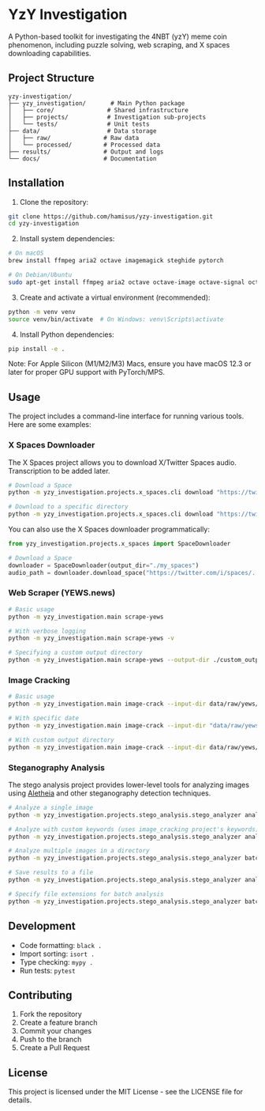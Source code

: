 # YzY Investigation

A Python-based toolkit for investigating the 4NBT (yzY) meme coin phenomenon, including puzzle solving, web scraping, and X spaces downloading capabilities.

## Project Structure

```
yzy-investigation/
├── yzy_investigation/       # Main Python package
│   ├── core/               # Shared infrastructure
│   ├── projects/           # Investigation sub-projects
│   └── tests/              # Unit tests
├── data/                   # Data storage
│   ├── raw/               # Raw data
│   └── processed/         # Processed data
├── results/               # Output and logs
└── docs/                  # Documentation
```

## Installation

1. Clone the repository:
```bash
git clone https://github.com/hamisus/yzy-investigation.git
cd yzy-investigation
```

2. Install system dependencies:
```bash
# On macOS
brew install ffmpeg aria2 octave imagemagick steghide pytorch

# On Debian/Ubuntu
sudo apt-get install ffmpeg aria2 octave octave-image octave-signal octave-nan liboctave-dev imagemagick steghide outguess python3-torch
```

3. Create and activate a virtual environment (recommended):
```bash
python -m venv venv
source venv/bin/activate  # On Windows: venv\Scripts\activate
```

4. Install Python dependencies:
```bash
pip install -e .
```

Note: For Apple Silicon (M1/M2/M3) Macs, ensure you have macOS 12.3 or later for proper GPU support with PyTorch/MPS.

## Usage

The project includes a command-line interface for running various tools. Here are some examples:

### X Spaces Downloader

The X Spaces project allows you to download X/Twitter Spaces audio. Transcription to be added later.

```bash
# Download a Space
python -m yzy_investigation.projects.x_spaces.cli download "https://twitter.com/i/spaces/..."

# Download to a specific directory
python -m yzy_investigation.projects.x_spaces.cli download "https://twitter.com/i/spaces/..." --output-dir ./my_spaces
```

You can also use the X Spaces downloader programmatically:

```python
from yzy_investigation.projects.x_spaces import SpaceDownloader

# Download a Space
downloader = SpaceDownloader(output_dir="./my_spaces")
audio_path = downloader.download_space("https://twitter.com/i/spaces/...")
```

### Web Scraper (YEWS.news)

```bash
# Basic usage
python -m yzy_investigation.main scrape-yews

# With verbose logging
python -m yzy_investigation.main scrape-yews -v

# Specifying a custom output directory
python -m yzy_investigation.main scrape-yews --output-dir ./custom_output
```

### Image Cracking

```bash
# Basic usage
python -m yzy_investigation.main image-crack --input-dir data/raw/yews/2025-03-27

# With specific date
python -m yzy_investigation.main image-crack --input-dir "data/raw/yews/2025-03-27"

# With custom output directory
python -m yzy_investigation.main image-crack --input-dir data/raw/yews/2025-03-27 --output-dir ./custom_output
```

### Steganography Analysis

The stego analysis project provides lower-level tools for analyzing images using [Aletheia](https://github.com/daniellerch/aletheia) and other steganography detection techniques.

```bash
# Analyze a single image
python -m yzy_investigation.projects.stego_analysis.stego_analyzer analyze path/to/image.jpg

# Analyze with custom keywords (uses image_cracking project's keywords)
python -m yzy_investigation.projects.stego_analysis.stego_analyzer analyze path/to/image.jpg --use-keywords

# Analyze multiple images in a directory
python -m yzy_investigation.projects.stego_analysis.stego_analyzer batch path/to/directory

# Save results to a file
python -m yzy_investigation.projects.stego_analysis.stego_analyzer analyze path/to/image.jpg -o results.json

# Specify file extensions for batch analysis
python -m yzy_investigation.projects.stego_analysis.stego_analyzer batch path/to/directory -e jpg png
```

## Development

- Code formatting: `black .`
- Import sorting: `isort .`
- Type checking: `mypy .`
- Run tests: `pytest`

## Contributing

1. Fork the repository
2. Create a feature branch
3. Commit your changes
4. Push to the branch
5. Create a Pull Request

## License

This project is licensed under the MIT License - see the LICENSE file for details.